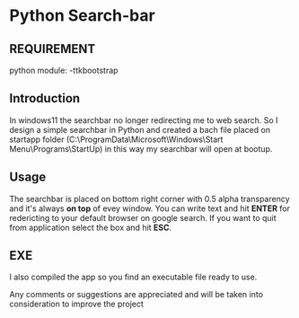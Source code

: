 # Python Search-bar

## REQUIREMENT
python module:
-ttkbootstrap
## Introduction
In windows11 the searchbar no longer redirecting me to web search.
So I design a simple searchbar in Python and created a bach file placed on startapp folder (C:\ProgramData\Microsoft\Windows\Start Menu\Programs\StartUp) in this way my searchbar will open at bootup.
## Usage
The searchbar is placed on bottom right corner with 0.5 alpha transparency and it's always **on top** of evey window.
You can write text and hit **ENTER** for redericting to your default browser on google search.
If you want to quit from application select the box and hit **ESC**.
## EXE
I also compiled the app so you find an executable file ready to use.

Any comments or suggestions are appreciated and will be taken into consideration to improve the project
